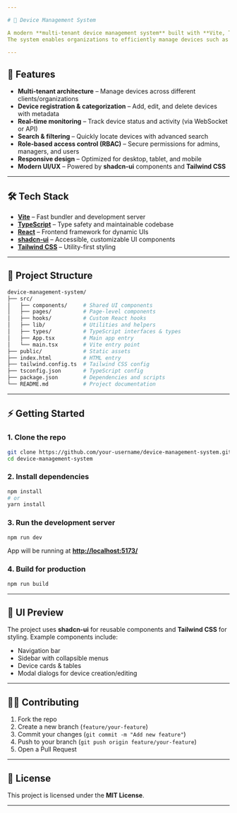 ```yaml
---

# 📱 Device Management System

A modern **multi-tenant device management system** built with **Vite, TypeScript, React, Tailwind CSS, and shadcn-ui**.
The system enables organizations to efficiently manage devices such as **cash registers, fiscal printers, and other hardware assets** with role-based access, intuitive dashboards, and real-time updates.

---
```


## 🚀 Features

* **Multi-tenant architecture** – Manage devices across different clients/organizations
* **Device registration & categorization** – Add, edit, and delete devices with metadata
* **Real-time monitoring** – Track device status and activity (via WebSocket or API)
* **Search & filtering** – Quickly locate devices with advanced search
* **Role-based access control (RBAC)** – Secure permissions for admins, managers, and users
* **Responsive design** – Optimized for desktop, tablet, and mobile
* **Modern UI/UX** – Powered by **shadcn-ui** components and **Tailwind CSS**

---

## 🛠️ Tech Stack

* **[Vite](https://vitejs.dev/)** – Fast bundler and development server
* **[TypeScript](https://www.typescriptlang.org/)** – Type safety and maintainable codebase
* **[React](https://reactjs.org/)** – Frontend framework for dynamic UIs
* **[shadcn-ui](https://ui.shadcn.com/)** – Accessible, customizable UI components
* **[Tailwind CSS](https://tailwindcss.com/)** – Utility-first styling

---

## 📂 Project Structure

```bash
device-management-system/
├── src/
│   ├── components/     # Shared UI components
│   ├── pages/          # Page-level components
│   ├── hooks/          # Custom React hooks
│   ├── lib/            # Utilities and helpers
│   ├── types/          # TypeScript interfaces & types
│   ├── App.tsx         # Main app entry
│   └── main.tsx        # Vite entry point
├── public/             # Static assets
├── index.html          # HTML entry
├── tailwind.config.ts  # Tailwind CSS config
├── tsconfig.json       # TypeScript config
├── package.json        # Dependencies and scripts
└── README.md           # Project documentation
```

---

## ⚡ Getting Started

### 1. Clone the repo

```bash
git clone https://github.com/your-username/device-management-system.git
cd device-management-system
```

### 2. Install dependencies

```bash
npm install
# or
yarn install
```

### 3. Run the development server

```bash
npm run dev
```

App will be running at **[http://localhost:5173/](http://localhost:5173/)**

### 4. Build for production

```bash
npm run build
```

---

## 🎨 UI Preview

The project uses **shadcn-ui** for reusable components and **Tailwind CSS** for styling.
Example components include:

* Navigation bar
* Sidebar with collapsible menus
* Device cards & tables
* Modal dialogs for device creation/editing

---

## 🧑‍💻 Contributing

1. Fork the repo
2. Create a new branch (`feature/your-feature`)
3. Commit your changes (`git commit -m "Add new feature"`)
4. Push to your branch (`git push origin feature/your-feature`)
5. Open a Pull Request

---

## 📜 License

This project is licensed under the **MIT License**.

---

